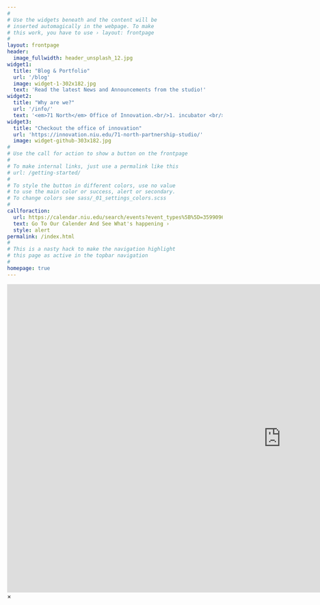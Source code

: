 ```yaml
---
#
# Use the widgets beneath and the content will be
# inserted automagically in the webpage. To make
# this work, you have to use › layout: frontpage
#
layout: frontpage
header:
  image_fullwidth: header_unsplash_12.jpg
widget1:
  title: "Blog & Portfolio"
  url: '/blog'
  image: widget-1-302x182.jpg
  text: 'Read the latest News and Announcements from the studio!'
widget2:
  title: "Why are we?"
  url: '/info/'
  text: '<em>71 North</em> Office of Innovation.<br/>1. incubator <br/>2. coworking facility. <br/>3. meeting venue.<br/>4. explore collaborative innovation.<br/>'
widget3:
  title: "Checkout the office of innovation"
  url: 'https://innovation.niu.edu/71-north-partnership-studio/'
  image: widget-github-303x182.jpg
#
# Use the call for action to show a button on the frontpage
#
# To make internal links, just use a permalink like this
# url: /getting-started/
#
# To style the button in different colors, use no value
# to use the main color or success, alert or secondary.
# To change colors see sass/_01_settings_colors.scss
#
callforaction:
  url: https://calendar.niu.edu/search/events?event_types%5B%5D=35990969342017
  text: Go To Our Calender And See What's happening ›
  style: alert
permalink: /index.html
#
# This is a nasty hack to make the navigation highlight
# this page as active in the topbar navigation
#
homepage: true
---
```


<div id="videoModal" class="reveal-modal large" data-reveal="">
  <div class="flex-video widescreen vimeo" style="display: block;">
    <iframe width="1280" height="720" src="https://www.youtube.com/embed/3b5zCFSmVvU" frameborder="0" allowfullscreen></iframe>
  </div>
  <a class="close-reveal-modal">&#215;</a>
</div>

